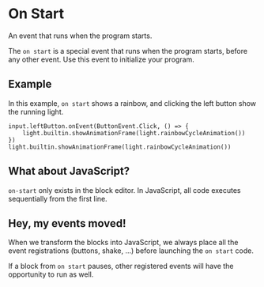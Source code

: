 # On Start

An event that runs when the program starts.

The ``on start`` is a special event that runs when the program starts, before any other event. 
Use this event to initialize your program.

## Example

In this example, ``on start`` shows a rainbow, and clicking the left button show the running light.

```blocks
input.leftButton.onEvent(ButtonEvent.Click, () => {
    light.builtin.showAnimationFrame(light.rainbowCycleAnimation())
})
light.builtin.showAnimationFrame(light.rainbowCycleAnimation())
```

## What about JavaScript?

``on-start`` only exists in the block editor. In JavaScript, all code executes sequentially from the first line.

## Hey, my events moved!

When we transform the blocks into JavaScript, we always place all the event registrations (buttons, shake, ...) 
before launching the ``on start`` code.

If a block from ``on start`` pauses, other registered events will have the opportunity to run as well.